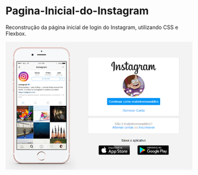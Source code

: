 # Pagina-Inicial-do-Instagram
Reconstrução da página inicial de login do Instagram, utilizando CSS e Flexbox.

![](img/final.png)
